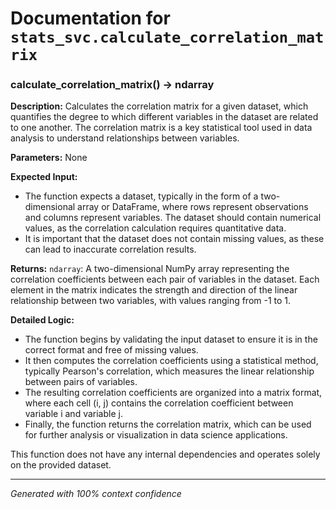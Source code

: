 # Documentation for `stats_svc.calculate_correlation_matrix`

### calculate_correlation_matrix() -> ndarray

**Description:**
Calculates the correlation matrix for a given dataset, which quantifies the degree to which different variables in the dataset are related to one another. The correlation matrix is a key statistical tool used in data analysis to understand relationships between variables.

**Parameters:**
None

**Expected Input:**
- The function expects a dataset, typically in the form of a two-dimensional array or DataFrame, where rows represent observations and columns represent variables. The dataset should contain numerical values, as the correlation calculation requires quantitative data.
- It is important that the dataset does not contain missing values, as these can lead to inaccurate correlation results.

**Returns:**
`ndarray`: A two-dimensional NumPy array representing the correlation coefficients between each pair of variables in the dataset. Each element in the matrix indicates the strength and direction of the linear relationship between two variables, with values ranging from -1 to 1.

**Detailed Logic:**
- The function begins by validating the input dataset to ensure it is in the correct format and free of missing values.
- It then computes the correlation coefficients using a statistical method, typically Pearson's correlation, which measures the linear relationship between pairs of variables.
- The resulting correlation coefficients are organized into a matrix format, where each cell (i, j) contains the correlation coefficient between variable i and variable j.
- Finally, the function returns the correlation matrix, which can be used for further analysis or visualization in data science applications. 

This function does not have any internal dependencies and operates solely on the provided dataset.

---
*Generated with 100% context confidence*

